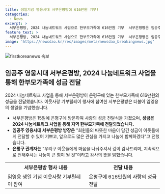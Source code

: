 ```yaml
---
title: 생일기념 영웅시대 서부은평방에 616만원 기부!
categories:
  - News
excerpt: >
  서부은평방, 2024 나눔네트워크 사업으로 한부모가족에 616만원 기부  서부은평방은 임공주 방장과 회원들의 참여로 은평구에 616만원의 성금을 전달했다. 이 성금은 2024 나눔네트워크를 통해 한부모가족에 도움이 될 것이며, 방장은 앞으로도 나눔에 큰 관심을 가지고 함께하겠다고 전했다. 은평구 관계자는 이에 감사의 뜻을 밝혔으며, 더팩트는 24시간 제보를 기다린다. (150자)
feature_text: >
  서부은평방, 2024 나눔네트워크 사업으로 한부모가족에 616만원 기부  서부은평방은 임공주 방장과 회원들의 참여로 은평구에 616만원의 성금을 전달했다. 이 성금은 2024 나눔네트워크를 통해 한부모가족에 도움이 될 것이며, 방장은 앞으로도 나눔에 큰 관심을 가지고 함께하겠다고 전했다. 은평구 관계자는 이에 감사의 뜻을 밝혔으며, 더팩트는 24시간 제보를 기다린다. (150자)
image: 'https://newsdao.kr/res/images/meta/newsdao_breakingnews.jpg'
---
```


<p><img src="https://newsdao.kr/res/images/meta/newsdao_breakingnews.jpg" alt="firstkoreanews 속보" /></p>

<h2 data-ke-size="size26">임공주 영웅시대 서부은평방, 2024 나눔네트워크 사업을 통해 한부모가족에 성금 전달</h2>

<p data-ke-size="size16">2024 나눔네트워크 사업을 통해 서부은평방이 은평구에 있는 한부모가족에 616만원의 성금을 전달했습니다. 이웃사랑 기부릴레이 행사에 참여한 서부은평방은 더불어 임영웅의 생일을 기념했습니다.</p>

<ul>
    <li>서부은평방은 15일에 은평구에 방문하여 사랑의 성금 전달식을 가졌으며, <b>성금은 2024 나눔네트워크 사업을 통해 지역 한부모가족에 전달되었습니다.</b></li>
    <li><b>임공주 영웅시대 서부은평방 방장은</b> "회원들의 따뜻한 마음이 담긴 성금이 이웃들에게 전달할 수 있어 기쁘고, 앞으로도 많은 관심을 가지고 나눔에 함께하겠다"고 전했습니다.</li>
    <li><b>은평구 관계자는</b> "우리구 이웃들에게 마음을 나눠주셔서 깊이 감사드리며, 지속적으로 전해주시는 나눔이 큰 힘이 될 것"이라고 감사의 뜻을 밝혔습니다.</li>
</ul>

<table style="width: 100%;" data-ke-style="style1">
    <tbody>
        <tr>
            <td style="text-align: center; height: 17px;"><b>서부은평방 행사 내용</b></td>
            <td style="text-align: center; height: 17px;"><b>전달 내용</b></td>
        </tr>
        <tr>
            <td style="text-align: left;">임영웅 생일 기념 이웃사랑 기부릴레이 참여</td>
            <td style="text-align: left;">은평구에 616만원의 사랑의 성금 전달</td>
        </tr>
    </tbody>
</table>

